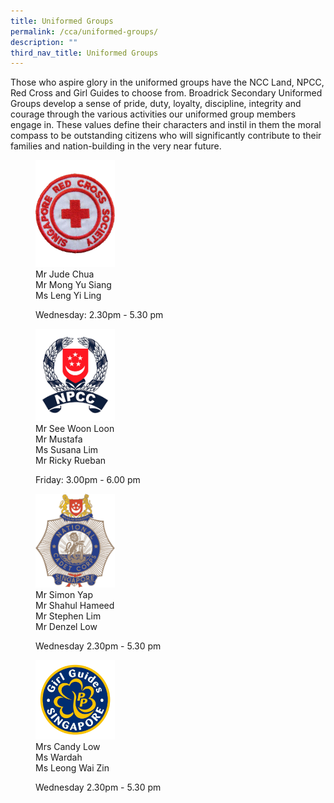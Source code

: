 ```yaml
---
title: Uniformed Groups
permalink: /cca/uniformed-groups/
description: ""
third_nav_title: Uniformed Groups
---
```

Those who aspire glory in the uniformed groups have the NCC Land, NPCC, Red Cross and Girl Guides to choose from. Broadrick Secondary Uniformed Groups develop a sense of pride, duty, loyalty, discipline, integrity and courage through the various activities our uniformed group members engage in. These values define their characters and instil in them the moral compass to be outstanding citizens who will significantly contribute to their families and nation-building in the very near future.
 
<figure>  
<a href="https://moe-broadricksec-staging.netlify.app/cca/uniformed-groups/red-cross"> 
<img src="/images/red%20cross%20logo.png" style="width:30%">
</a>
<figcaption> Mr Jude Chua <br>
Mr Mong Yu Siang <br>
Ms Leng Yi Ling

<p> </p>
	
Wednesday: 2.30pm - 5.30 pm </figcaption>  
</figure>

<figure>  
<a href="https://moe-broadricksec-staging.netlify.app/cca/uniformed-groups/national-police-cadet-corps"> 
<img src="/images/NPCC%20logo.png" style="width:30%">
</a>
<figcaption> Mr See Woon Loon <br>
Mr Mustafa <br>
Ms Susana Lim <br>
Mr Ricky Rueban

<p> </p>
	
Friday: 3.00pm - 6.00 pm </figcaption>  
</figure>

<figure>  
<a href="https://moe-broadricksec-staging.netlify.app/cca/uniformed-groups/national-cadet-corps"> 
<img src="/images/NCC%20Logo.png" style="width:30%">
</a>
<figcaption> Mr Simon Yap <br>
Mr Shahul Hameed<br>
Mr Stephen Lim<br>
	Mr Denzel Low

<p> </p>
	
Wednesday 2.30pm - 5.30 pm </figcaption>  
</figure>

<figure>  
<a href="https://moe-broadricksec-staging.netlify.app/cca/uniformed-groups/girl-guides"> 
<img src="/images/girl%20guides%20logo.png" style="width:30%">
</a>
<figcaption> Mrs Candy Low <br>
Ms Wardah <br>
Ms Leong Wai Zin

<p> </p>
	
Wednesday 2.30pm - 5.30 pm </figcaption>  
</figure>
